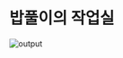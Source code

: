 # 밥풀이의 작업실

![output](https://github.com/user-attachments/assets/da3049f2-2596-4e2d-9110-ad6ada4d2f00)

